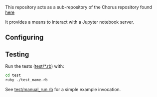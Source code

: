 This repository acts as a sub-repository of the Chorus repository found [here](https://github.com/chorus/chorus/)

It provides a means to interact with a Jupyter notebook server.

## Configuring

## Testing

Run the tests ([test/*.rb](https://github.com/midnighteuler/chorus-jupyter/blob/master/test/)) with:

```sh
cd test
ruby ./test_name.rb
```

See [test/manual_run.rb](https://github.com/midnighteuler/chorus-jupyter/blob/master/test/manual_run.rb) for a simple example invocation.